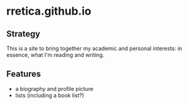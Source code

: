 # rretica.github.io

## Strategy 
This is a site to bring together my academic and personal interests: in essence, what I'm reading and writing. 

## Features
- a biography and profile picture
- lists (including a book list?)

